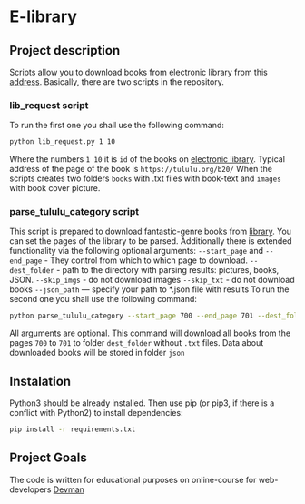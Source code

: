 # E-library

## Project description

Scripts allow you to download books from electronic library from this [address](https://tululu.org/). Basically, there are two scripts in the repository.

### lib_request script
To run the first one you shall use the following command:

```bash
python lib_request.py 1 10
```
Where the numbers ```1 10``` it is ```id``` of the books on [electronic library](https://tululu.org/). Typical address of the page of the book is ```https://tululu.org/b20/```
When the scripts creates two folders ```books``` with .txt files with book-text and ```images``` with book cover picture.

### parse_tululu_category script
This script is prepared to download fantastic-genre books from [library](https://tululu.org/). You can set the pages of the library to be parsed. Additionally there is extended functionality via the following optional arguments:
``--start_page`` and ```--end_page``` - They control from which to which page to download.
```--dest_folder``` - path to the directory with parsing results: pictures, books, JSON.
```--skip_imgs``` - do not download images
```--skip_txt``` - do not download books
```--json_path``` — specify your path to *.json file with results
To run the second one you shall use the following command:

```bash
python parse_tululu_category --start_page 700 --end_page 701 --dest_folder dest_folder --skip_txt --json_path json
```
All arguments are optional. This command will download all books from the pages ```700``` to ```701``` to folder ```dest_folder``` without ```.txt``` files. Data about downloaded books will be stored in folder ```json```

## Instalation

Python3 should be already installed. Then use pip (or pip3, if there is a conflict with Python2) to install dependencies:

```bash
pip install -r requirements.txt
```


## Project Goals


The code is written for educational purposes on online-course for web-developers [Devman](https://dvmn.org)
